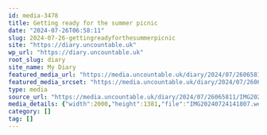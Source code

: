 ```yaml
---
id: media-3478
title: Getting ready for the summer picnic
date: "2024-07-26T06:58:11"
slug: 2024-07-26-gettingreadyforthesummerpicnic
site: "https://diary.uncountable.uk"
wp_url: "https://diary.uncountable.uk"
root_slug: diary
site_name: My Diary
featured_media_url: "https://media.uncountable.uk/diary/2024/07/26065811/IMG20240724141807.webp"
featured_media_srcset: "https://media.uncountable.uk/diary/2024/07/26065811/IMG20240724141807-300x207.webp 300w, https://media.uncountable.uk/diary/2024/07/26065811/IMG20240724141807-1024x707.webp 1024w, https://media.uncountable.uk/diary/2024/07/26065811/IMG20240724141807-150x150.webp 150w, https://media.uncountable.uk/diary/2024/07/26065811/IMG20240724141807-640x442.webp 640w, https://media.uncountable.uk/diary/2024/07/26065811/IMG20240724141807.webp 2000w"
type: media
source_url: "https://media.uncountable.uk/diary/2024/07/26065811/IMG20240724141807.webp"
media_details: {"width":2000,"height":1381,"file":"IMG20240724141807.webp","filesize":197496,"sizes":{"medium":{"file":"IMG20240724141807-300x207.webp","width":300,"height":207,"filesize":17856,"mime_type":"image/webp","source_url":"https://media.uncountable.uk/diary/2024/07/26065811/IMG20240724141807-300x207.webp"},"large":{"file":"IMG20240724141807-1024x707.webp","width":1024,"height":707,"filesize":155418,"mime_type":"image/webp","source_url":"https://media.uncountable.uk/diary/2024/07/26065811/IMG20240724141807-1024x707.webp"},"thumbnail":{"file":"IMG20240724141807-150x150.webp","width":150,"height":150,"filesize":6956,"mime_type":"image/webp","source_url":"https://media.uncountable.uk/diary/2024/07/26065811/IMG20240724141807-150x150.webp"},"mobwidth":{"file":"IMG20240724141807-640x442.webp","width":640,"height":442,"filesize":69014,"mime_type":"image/webp","source_url":"https://media.uncountable.uk/diary/2024/07/26065811/IMG20240724141807-640x442.webp"},"full":{"file":"IMG20240724141807.webp","width":2000,"height":1381,"mime_type":"image/webp","source_url":"https://media.uncountable.uk/diary/2024/07/26065811/IMG20240724141807.webp"}},"image_meta":{"aperture":"0","credit":"","camera":"","caption":"","created_timestamp":"0","copyright":"","focal_length":"0","iso":"0","shutter_speed":"0","title":"","orientation":"0","keywords":[]}}
category: []
tag: []
---
```


